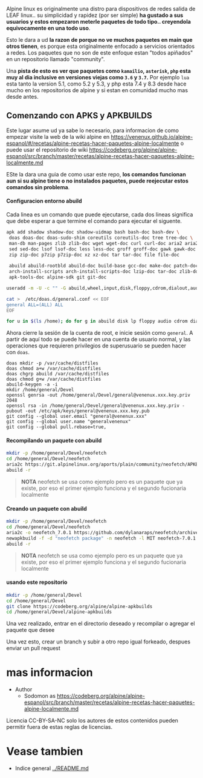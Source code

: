 Alpine linux es originalmente una distro para dispositivos de redes salida de LEAF linux.. 
su simplicidad y rapidez (por ser simple) **ha gustado a sus usuarios y 
estos empezaron meterle paquetes de todo tipo.. creyendola equivocamente en una todo uso**.

Esto le dara a ud **la razon de porque no ve muchos paquetes en main que otros tienen**, 
es porque esta originalmente enfocado a servicios orientados a redes. Los paquetes 
que no son de este enfoque estan "todos apiñados" en un repositorio llamado "community".

Una **pista de esto es ver que paquetes como `kamailio`, `asterisk`, `php` 
esta muy al dia inclusive en versiones viejas como `3.6` y `3.7`.** Por ejemplo 
`lua` esta tanto la version 5.1, como 5.2 y 5.3, y php esta 7.4 y 8.3 desde hace mucho 
en los repositorios de alpine y si estan en comunidad mucho mas desde antes.

## Comenzando con APKS y APKBUILDS

Este lugar asume ud ya sabe lo necesario, para informacion de como empezar visite la web 
de la wiki alpine en https://venenux.github.io/alpine-espanol/#/recetas/alpine-recetas-hacer-paquetes-alpine-localmente 
o puede usar el repositorio de wiki https://codeberg.org/alpine/alpine-espanol/src/branch/master/recetas/alpine-recetas-hacer-paquetes-alpine-localmente.md

ESte la dara una guia de como usar este repo, **los comandos funcionan 
aun si su alpine tiene o no instalados paquetes, puede reejecutar estos 
comandos sin problema**.

#### Configuracion entorno abuild

Cada linea es un comando que puede ejecutarse, cada dos lineas significa que 
debe esperar a que termine el comando para ejecutar el siguente.

```bash
apk add shadow shadow-doc shadow-uidmap bash bash-doc bash-dev \
 doas doas-doc doas-sudo-shim coreutils coreutils-doc tree tree-doc \
 man-db man-pages zlib zlib-doc wget wget-doc curl curl-doc aria2 aria2-doc \
 sed sed-doc lsof lsof-doc less less-doc groff groff-doc gawk gawk-doc \
 zip zip-doc p7zip p7zip-doc xz xz-doc tar tar-doc file file-doc
 
 abuild abuild-rootbld abuild-doc build-base gcc-doc make-doc patch-doc \
 arch-install-scripts arch-install-scripts-doc lzip-doc tar-doc zlib-doc 
 apk-tools-doc alpine-sdk git git-doc

useradd -m -U -c "" -G abuild,wheel,input,disk,floppy,cdrom,dialout,audio,video,lp,netdev,games,users,ping general

cat >  /etc/doas.d/general.conf << EOF
general ALL=(ALL) ALL
EOF

for u in $(ls /home); do for g in abuild disk lp floppy audio cdrom dialout video lp netdev games users ping; do addgroup $u $g; done;done
```

Ahora cierre la sesión de la cuenta de root, e inicie sesión como `general`. 
A partir de aquí todo se puede hacer en una cuenta de usuario normal, y las 
operaciones que requieren privilegios de superusuario se pueden hacer con `doas`.

```
doas mkdir -p /var/cache/distfiles
doas chmod a+w /var/cache/distfiles
doas chgrp abuild /var/cache/distfiles
doas chmod g+w /var/cache/distfiles
abuild-keygen -a -i
mkdir /home/general/Devel
openssl genrsa -out /home/general/Devel/general@venenux.xxx.key.priv 2048
openssl rsa -in /home/general/Devel/general@venenux.xxx.key.priv -pubout -out /etc/apk/keys/general@venenux.xxx.key.pub
git config --global user.email "general@venenux.xxx"
git config --global user.name "generalvenenux"
git config --global pull.rebase=true,
```

#### Recompilando un paquete con abuild

```bash
mkdir -p /home/general/Devel/neofetch
cd /home/general/Devel/neofetch
aria2c https://git.alpinelinux.org/aports/plain/community/neofetch/APKBUILD
abuild -r
```

> **NOTA** neofetch se usa como ejemplo pero es un paquete que ya existe, por eso el primer ejemplo funciona y el segundo fucionaria localmente

#### Creando un paquete con abuild

```bash
mkdir -p /home/general/Devel/neofetch
cd /home/general/Devel/neofetch
aria2c -o neofetch_7.0.1 https://github.com/dylanaraps/neofetch/archive/7.1.0.tar.gz
newapkbuild -f -d "neofetch package" -n neofetch -l MIT neofetch-7.0.1 neofetch_7.1.0.tar.gz
abuild -r
```

> **NOTA** neofetch se usa como ejemplo pero es un paquete que ya existe, por eso el primer ejemplo funciona y el segundo fucionaria localmente

#### usando este repositorio

```bash
mkdir -p /home/general/Devel
cd /home/general/Devel
git clone https://codeberg.org/alpine/alpine-apkbuilds
cd /home/general/Devel/alpine-apkbuilds
```

Una vez realizado, entrar en el directorio deseado y recompilar o agregar el paquete que desee

Una vez esto, crear un branch y subir a otro repo igual forkeado, despues enviar un pull request

# mas informacion

- Author
  - Sodomon as https://codeberg.org/alpine/alpine-espanol/src/branch/master/recetas/alpine-recetas-hacer-paquetes-alpine-localmente.md

Licencia CC-BY-SA-NC solo los autores de estos contenidos pueden permitir fuera de estas reglas de licencias.

# Vease tambien

* Indice general [../README.md](../README.md)
